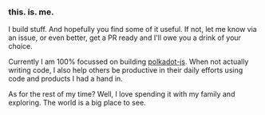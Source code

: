 ### this. is. me.

I build stuff. And hopefully you find some of it useful. If not, let me know via an issue, or even better, get a PR ready and I'll owe you a drink of your choice.

Currently I am 100% focussed on building [polkadot-js](https://github.com/polkadot-js). When not actually writing code, I also help others be productive in their daily efforts using code and products I had a hand in. 

As for the rest of my time? Well, I love spending it with my family and exploring. The world is a big place to see.

<!--
**jacogr/jacogr** is a ✨ _special_ ✨ repository because its `README.md` (this file) appears on your GitHub profile.

Here are some ideas to get you started:

- 🔭 I’m currently working on ...
- 🌱 I’m currently learning ...
- 👯 I’m looking to collaborate on ...
- 🤔 I’m looking for help with ...
- 💬 Ask me about ...
- 📫 How to reach me: ...
- 😄 Pronouns: ...
- ⚡ Fun fact: ...
-->
